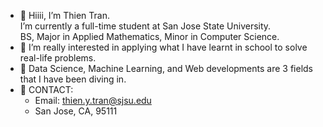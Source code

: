 - 👋 Hiiii, I’m Thien Tran. 
  <br> I’m currently a full-time student at San Jose State University. 
  <br> BS, Major in Applied Mathematics, Minor in Computer Science.
- 🌱 I’m really interested in applying what I have learnt in school to solve real-life problems. 
- 🌱 Data Science, Machine Learning, and Web developments are 3 fields that I have been diving in. 
- 💞️ CONTACT:
     * Email: thien.y.tran@sjsu.edu
     * San Jose, CA, 95111

<!---
thientran2020/thientran2020 is a ✨ special ✨ repository because its `README.md` (this file) appears on your GitHub profile.
You can click the Preview link to take a look at your changes.
--->
